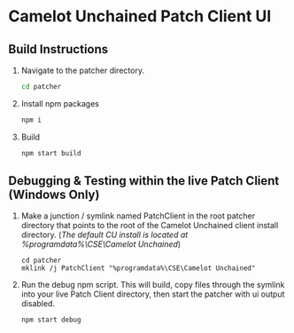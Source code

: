 # Camelot Unchained Patch Client UI

## Build Instructions
1. Navigate to the patcher directory.
      ```sh
      cd patcher
      ```

2. Install npm packages
      ```sh
      npm i
      ```

3. Build
      ```sh
      npm start build
      ```

## Debugging & Testing within the live Patch Client (Windows Only)
1. Make a junction / symlink named PatchClient in the root patcher directory that points to the root of the Camelot Unchained client install directory. (*The default CU install is located at %programdata%\CSE\Camelot Unchained*)

      ```
      cd patcher
      mklink /j PatchClient "%programdata%\CSE\Camelot Unchained"
      ```

2. Run the debug npm script.  This will build, copy files through the symlink into your live Patch Client directory, then start the patcher with ui output disabled.
      ```sh
      npm start debug
      ```
